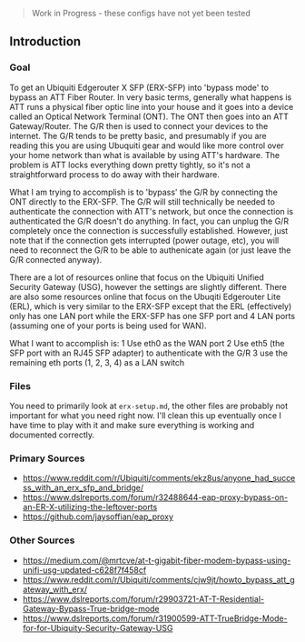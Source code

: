 > Work in Progress - these configs have not yet been tested

## Introduction

### Goal
To get an Ubiquiti Edgerouter X SFP (ERX-SFP) into 'bypass mode' to bypass an ATT Fiber Router. In very basic terms, generally what happens is ATT runs a physical fiber optic line into your house and it goes into a device called an Optical Network Terminal (ONT). The ONT then goes into an ATT Gateway/Router. The G/R then is used to connect your devices to the internet. The G/R tends to be pretty basic, and presumably if you are reading this you are using Ubuquiti gear and would like more control over your home network than what is available by using ATT's hardware. The problem is ATT locks everything down pretty tightly, so it's not a straightforward process to do away with their hardware.

What I am trying to accomplish is to 'bypass' the G/R by connecting the ONT directly to the ERX-SFP. The G/R will still technically be needed to authenticate the connection with ATT's network, but once the connection is authenticated the G/R doesn't do anything. In fact, you can unplug the G/R completely once the connection is successfully established. However, just note that if the connection gets interrupted (power outage, etc), you will need to reconnect the G/R to be able to authenicate again (or just leave the G/R connected anyway).

There are a lot of resources online that focus on the Ubiquiti Unified Security Gateway (USG), however the settings are slightly different. There are also some resources online that focus on the Ubuqiti Edgerouter Lite (ERL), which is very similar to the ERX-SFP except that the ERL (effectively) only has one LAN port while the ERX-SFP has one SFP port and 4 LAN ports (assuming one of your ports is being used for WAN).

What I want to accomplish is:
  1 Use eth0 as the WAN port
  2 Use eth5 (the SFP port with an RJ45 SFP adapter) to authenticate with the G/R
  3 use the remaining eth ports (1, 2, 3, 4) as a LAN switch

### Files

You need to primarily look at `erx-setup.md`, the other files are probably not important for what you need right now. I'll clean this up eventually once I have time to play with it and make sure everything is working and documented correctly.

### Primary Sources
  - https://www.reddit.com/r/Ubiquiti/comments/ekz8us/anyone_had_success_with_an_erx_sfp_and_bridge/
  - https://www.dslreports.com/forum/r32488644-eap-proxy-bypass-on-an-ER-X-utilizing-the-leftover-ports
  - https://github.com/jaysoffian/eap_proxy
  
### Other Sources
  - https://medium.com/@mrtcve/at-t-gigabit-fiber-modem-bypass-using-unifi-usg-updated-c628f7f458cf
  - https://www.reddit.com/r/Ubiquiti/comments/cjw9jt/howto_bypass_att_gateway_with_erx/
  - https://www.dslreports.com/forum/r29903721-AT-T-Residential-Gateway-Bypass-True-bridge-mode
  - https://www.dslreports.com/forum/r31900599-ATT-TrueBridge-Mode-for-for-Ubiquity-Security-Gateway-USG
  
